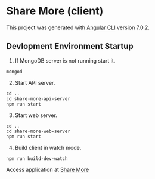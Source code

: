 # Share More (client)

This project was generated with [Angular CLI](https://github.com/angular/angular-cli) version 7.0.2.

## Devlopment Environment Startup
1. If MongoDB server is not running start it.
```
mongod
```
2. Start API server.
```
cd ..
cd share-more-api-server
npm run start
```
3. Start web server.
```
cd ..
cd share-more-web-server
npm run start
```
4. Build client in watch mode.
```
npm run build-dev-watch
```

Access application at [Share More](http://localhost:4300)
